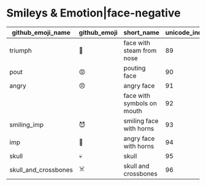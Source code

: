 # Smileys & Emotion|face-negative

|github_emoji_name|github_emoji|short_name|unicode_index|
|---|---|---|---|
|triumph|:triumph:|face with steam from nose|89|
|pout|:pout:|pouting face|90|
|angry|:angry:|angry face|91|
|||face with symbols on mouth|92|
|smiling_imp|:smiling_imp:|smiling face with horns|93|
|imp|:imp:|angry face with horns|94|
|skull|:skull:|skull|95|
|skull_and_crossbones|:skull_and_crossbones:|skull and crossbones|96|

